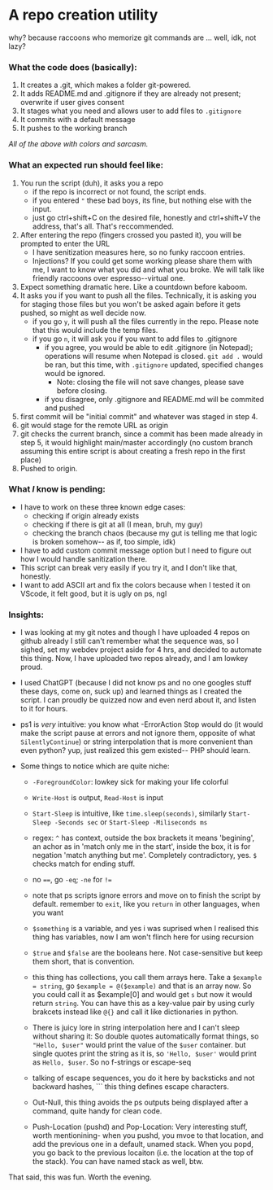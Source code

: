 # A repo creation utility
why? because raccoons who memorize git commands are ... well, idk, not lazy?


### What the code does (basically):

1. It creates a .git, which makes a folder git-powered.
2. It adds README.md and .gitignore if they are already not present; overwrite if user gives consent
3. It stages what you need and allows user to add files to `.gitignore`
4. It commits with a default message
5. It pushes to the working branch

*All of the above with colors and sarcasm.*

### What an expected run should feel like:

1. You run the script (duh), it asks you a repo
    - if the repo is incorrect or not found, the script ends.
    - if you entered `"` these bad boys, its fine, but nothing else with the input.
    - just go ctrl+shift+C on the desired file, honestly and ctrl+shift+V the address, that's all. That's reccommended.
2. After entering the repo (fingers crossed you pasted it), you will be prompted to enter the URL
    - I have senitization measures here, so no funky raccoon entries.
    - Injections? If you could get some working please share them with me, I want to know what you did and what you broke. We will talk like friendly raccoons over espresso--virtual one.
3. Expect something dramatic here. Like a countdown before kaboom.
4. It asks you if you want to push all the files. Technically, it is asking you for staging those files but you won't be asked again before it gets pushed, so might as well decide now.
    - if you go `y`, it will push all the files currently in the repo. Please note that this would include the temp files.
    - if you go `n`, it will ask you if you want to add files to .gitignore
        - if you agree, you would be able to edit .gitignore (in Notepad); operations will resume when Notepad is closed. `git add .` would be ran, but this time, with `.gitignore` updated, specified changes would be ignored.
            - Note: closing the file will not save changes, please save before closing.
        - if you disagree, only .gitignore and README.md will be commited and pushed
5. first commit will be "initial commit" and whatever was staged in step 4.
6. git would stage for the remote URL as origin
7. git checks the current branch, since a commit has been made already in step 5, it would highlight main/master accordingly (no custom branch assuming this entire script is about creating a fresh repo in the first place)
8. Pushed to origin.

### What *I* know is pending:
- I have to work on these three known edge cases:
    - checking if origin already exists
    - checking if there is git at all (I mean, bruh, my guy)
    - checking the branch chaos (because my gut is telling me that logic is broken somehow-- as if, too simple, idk)
- I have to add custom commit message option but I need to figure out how I would handle sanitization there.
- This script can break very easily if you try it, and I don't like that, honestly.
- I want to add ASCII art and fix the colors because when I tested it on VScode, it felt good, but it is ugly on ps, ngl

### Insights:
- I was looking at my git notes and though I have uploaded 4 repos on github already I still can't remember what the sequence was, so I sighed, set my webdev project aside for 4 hrs, and decided to automate this thing. Now, I have uploaded two repos already, and I am lowkey proud.
- I used ChatGPT (because I did not know ps and no one googles stuff these days, come on, suck up) and learned things as I created the script. I can proudly be quizzed now and even nerd about it, and listen to it for hours.
- ps1 is *very* intuitive: you know what -ErrorAction Stop would do (it would make the script pause at errors and not ignore them, opposite of what `SilentlyContinue`) or string interpolation that is more convenient than even python? yup, just realized this gem existed-- PHP should learn.
- Some things to notice which are quite niche:

    - `-ForegroundColor`: lowkey sick for making your life colorful

    - `Write-Host` is output, `Read-Host` is input

    - `Start-Sleep` is intuitive, like `time.sleep(seconds)`, similarly `Start-Sleep -Seconds sec` or `Start-Sleep -Miliseconds ms`

    - regex: `^` has context, outside the box brackets it means 'begining', an achor as in 'match only me in the start', inside the box, it is for negation 'match anything but me'. Completely contradictory, yes. `$` checks match for ending stuff.

    - no `==`, go `-eq`; `-ne` for `!=`

    - note that ps scripts ignore errors and move on to finish the script by default. remember to `exit`, like you `return` in other languages, when you want

    - `$something` is a variable, and yes i was suprised when I realised this thing has variables, now I am won't flinch here for using recursion

    - `$true` and `$false` are the booleans here. Not case-sensitive but keep them short, that is convention.

    - this thing has collections, you call them arrays here. Take a `$example = string`, go `$example = @($example)` and that is an array now. So you could call it as $example[0] and would get `s` but now it would return `string`. You can have this as a key-value pair by using curly brakcets instead like `@{}` and call it like dictionaries in python.

    - There is juicy lore in string interpolation here and I can't sleep without sharing it: So double quotes automatically format things, so `"Hello, $user"` would print the value of the `$user` container. but single quotes print the string as it is, so `'Hello, $user'` would print as `Hello, $user`. So no f-strings or escape-seq

    - talking of escape sequences, you do it here by backsticks and not backward hashes, `\`` this thing defines escape characters.

    - Out-Null, this thing avoids the ps outputs being displayed after a command, quite handy for clean code.

    - Push-Location (pushd) and Pop-Location: Very interesting stuff, worth mentionining- when you pushd, you mvoe to that location, and add the previous one in a default, unamed stack. When you popd, you go back to the previous locaiton (i.e. the location at the top of the stack). You can have named stack as well, btw.


That said, this was fun. Worth the evening.